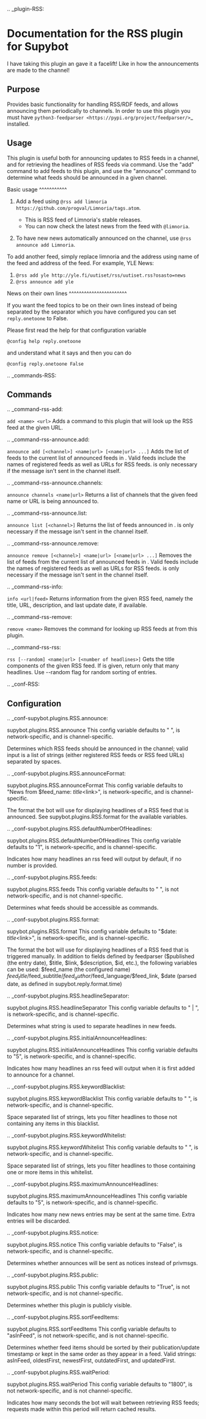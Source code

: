 .. _plugin-RSS:

Documentation for the RSS plugin for Supybot
============================================

I have taking this plugin an gave it a facelift! Like in how the announcements are made to the channel!


Purpose
-------

Provides basic functionality for handling RSS/RDF feeds, and allows announcing
them periodically to channels.
In order to use this plugin you must have `python3-feedparser
<https://pypi.org/project/feedparser/>`_ installed.

Usage
-----

This plugin is useful both for announcing updates to RSS feeds in a
channel, and for retrieving the headlines of RSS feeds via command.  Use
the "add" command to add feeds to this plugin, and use the "announce"
command to determine what feeds should be announced in a given channel.

Basic usage
^^^^^^^^^^^

1. Add a feed using
   ``@rss add limnoria https://github.com/progval/Limnoria/tags.atom``.

   * This is RSS feed of Limnoria's stable releases.
   * You can now check the latest news from the feed with ``@limnoria``.

2. To have new news automatically announced on the channel, use
   ``@rss announce add Limnoria``.

To add another feed, simply replace limnoria and the address using name
of the feed and address of the feed. For example, YLE News:

1. ``@rss add yle http://yle.fi/uutiset/rss/uutiset.rss?osasto=news``
2. ``@rss announce add yle``

News on their own lines
^^^^^^^^^^^^^^^^^^^^^^^

If you want the feed topics to be on their own lines instead of being separated by
the separator which you have configured you can set `reply.onetoone` to False.

Please first read the help for that configuration variable

``@config help reply.onetoone``

and understand what it says and then you can do

``@config reply.onetoone False``

.. _commands-RSS:

Commands
--------

.. _command-rss-add:

``add <name> <url>``
  Adds a command to this plugin that will look up the RSS feed at the given URL.

.. _command-rss-announce.add:

``announce add [<channel>] <name|url> [<name|url> ...]``
  Adds the list of feeds to the current list of announced feeds in <channel>. Valid feeds include the names of registered feeds as well as URLs for RSS feeds. <channel> is only necessary if the message isn't sent in the channel itself.

.. _command-rss-announce.channels:

``announce channels <name|url>``
  Returns a list of channels that the given feed name or URL is being announced to.

.. _command-rss-announce.list:

``announce list [<channel>]``
  Returns the list of feeds announced in <channel>. <channel> is only necessary if the message isn't sent in the channel itself.

.. _command-rss-announce.remove:

``announce remove [<channel>] <name|url> [<name|url> ...]``
  Removes the list of feeds from the current list of announced feeds in <channel>. Valid feeds include the names of registered feeds as well as URLs for RSS feeds. <channel> is only necessary if the message isn't sent in the channel itself.

.. _command-rss-info:

``info <url|feed>``
  Returns information from the given RSS feed, namely the title, URL, description, and last update date, if available.

.. _command-rss-remove:

``remove <name>``
  Removes the command for looking up RSS feeds at <name> from this plugin.

.. _command-rss-rss:

``rss [--random] <name|url> [<number of headlines>]``
  Gets the title components of the given RSS feed. If <number of headlines> is given, return only that many headlines. Use --random flag for random sorting of entries.

.. _conf-RSS:

Configuration
-------------

.. _conf-supybot.plugins.RSS.announce:


supybot.plugins.RSS.announce
  This config variable defaults to " ", is network-specific, and is channel-specific.

  Determines which RSS feeds should be announced in the channel; valid input is a list of strings (either registered RSS feeds or RSS feed URLs) separated by spaces.

.. _conf-supybot.plugins.RSS.announceFormat:


supybot.plugins.RSS.announceFormat
  This config variable defaults to "News from $feed_name: $title <$link>", is network-specific, and is channel-specific.

  The format the bot will use for displaying headlines of a RSS feed that is announced. See supybot.plugins.RSS.format for the available variables.

.. _conf-supybot.plugins.RSS.defaultNumberOfHeadlines:


supybot.plugins.RSS.defaultNumberOfHeadlines
  This config variable defaults to "1", is network-specific, and is channel-specific.

  Indicates how many headlines an rss feed will output by default, if no number is provided.

.. _conf-supybot.plugins.RSS.feeds:


supybot.plugins.RSS.feeds
  This config variable defaults to " ", is not network-specific, and is not channel-specific.

  Determines what feeds should be accessible as commands.

.. _conf-supybot.plugins.RSS.format:


supybot.plugins.RSS.format
  This config variable defaults to "$date: $title <$link>", is network-specific, and is channel-specific.

  The format the bot will use for displaying headlines of a RSS feed that is triggered manually. In addition to fields defined by feedparser ($published (the entry date), $title, $link, $description, $id, etc.), the following variables can be used: $feed_name (the configured name) $feed_title/$feed_subtitle/$feed_author/$feed_language/$feed_link, $date (parsed date, as defined in supybot.reply.format.time)

.. _conf-supybot.plugins.RSS.headlineSeparator:


supybot.plugins.RSS.headlineSeparator
  This config variable defaults to " | ", is network-specific, and is channel-specific.

  Determines what string is used to separate headlines in new feeds.

.. _conf-supybot.plugins.RSS.initialAnnounceHeadlines:


supybot.plugins.RSS.initialAnnounceHeadlines
  This config variable defaults to "5", is network-specific, and is channel-specific.

  Indicates how many headlines an rss feed will output when it is first added to announce for a channel.

.. _conf-supybot.plugins.RSS.keywordBlacklist:


supybot.plugins.RSS.keywordBlacklist
  This config variable defaults to " ", is network-specific, and is channel-specific.

  Space separated list of strings, lets you filter headlines to those not containing any items in this blacklist.

.. _conf-supybot.plugins.RSS.keywordWhitelist:


supybot.plugins.RSS.keywordWhitelist
  This config variable defaults to " ", is network-specific, and is channel-specific.

  Space separated list of strings, lets you filter headlines to those containing one or more items in this whitelist.

.. _conf-supybot.plugins.RSS.maximumAnnounceHeadlines:


supybot.plugins.RSS.maximumAnnounceHeadlines
  This config variable defaults to "5", is network-specific, and is channel-specific.

  Indicates how many new news entries may be sent at the same time. Extra entries will be discarded.

.. _conf-supybot.plugins.RSS.notice:


supybot.plugins.RSS.notice
  This config variable defaults to "False", is network-specific, and is channel-specific.

  Determines whether announces will be sent as notices instead of privmsgs.

.. _conf-supybot.plugins.RSS.public:


supybot.plugins.RSS.public
  This config variable defaults to "True", is not network-specific, and is not channel-specific.

  Determines whether this plugin is publicly visible.

.. _conf-supybot.plugins.RSS.sortFeedItems:


supybot.plugins.RSS.sortFeedItems
  This config variable defaults to "asInFeed", is not network-specific, and is not channel-specific.

  Determines whether feed items should be sorted by their publication/update timestamp or kept in the same order as they appear in a feed.  Valid strings: asInFeed, oldestFirst, newestFirst, outdatedFirst, and updatedFirst.

.. _conf-supybot.plugins.RSS.waitPeriod:


supybot.plugins.RSS.waitPeriod
  This config variable defaults to "1800", is not network-specific, and is not channel-specific.

  Indicates how many seconds the bot will wait between retrieving RSS feeds; requests made within this period will return cached results.

